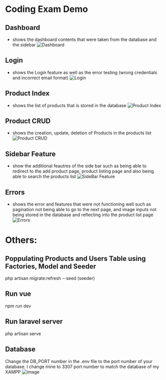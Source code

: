 # Coding Exam Demo

## Dashboard
- shows the dashboard contents that were taken from the database and the sidebar
![Dashboard](https://github.com/angelsantos-19/coding-be-exam/assets/157448314/e5ef3dd5-bf48-4ff3-a752-6fab3f7211b0)

## Login
- shows the Login feature as well as the error testing (wrong credentials and incorrect email format)
![Login](https://github.com/angelsantos-19/coding-be-exam/assets/157448314/7d648445-6bef-4d47-ac17-6b8d5e6e9e45)

## Product Index
- shows the list of products that is stored in the database
![Product Index](https://github.com/angelsantos-19/coding-be-exam/assets/157448314/93d18c9f-d32b-4860-8126-09ffb0220eb9)

## Product CRUD
- shows the creation, update, deletion of Products in the products list
![Product CRUD](https://github.com/angelsantos-19/coding-be-exam/assets/157448314/acb235e7-7529-4808-8681-6fd62bac0c46)

## Sidebar Feature
- show the additional feautres of the side bar such as being able to redirect to the add product page, product listing page and also being able to search the products list
![SideBar Feature](https://github.com/angelsantos-19/coding-be-exam/assets/157448314/235ccc79-d702-4e90-a16b-740bd7d7d25d)

## Errors
- shows the error and features that were not functioning well such as pagination not being able to go to the next page, and image inputs not being stored in the database and reflecting into the product list page
![Errors](https://github.com/angelsantos-19/coding-be-exam/assets/157448314/5554baf9-c949-491b-91f3-d7c19bdf82ba)


# Others:
## Poppulating Products and Users Table using Factories, Model and Seeder
php artisan migrate:refresh --seed (seeder)

## Run vue
npm run dev

## Run laravel server
php artisan serve

## Database
Change the DB_PORT number in the .env file to the port number of your database. I change mine to 3307 port number to match the database of my XAMPP 
![image](https://github.com/angelsantos-19/coding-be-exam/assets/157448314/d90063d8-5609-41c6-9708-42aa31c0a1b5)


